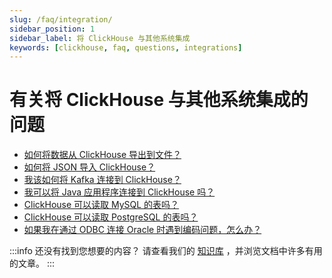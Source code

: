 ```yaml
---
slug: /faq/integration/
sidebar_position: 1
sidebar_label: 将 ClickHouse 与其他系统集成
keywords: [clickhouse, faq, questions, integrations]
---
```



# 有关将 ClickHouse 与其他系统集成的问题

- [如何将数据从 ClickHouse 导出到文件？](https://clickhouse.com/docs/knowledgebase/file-export)
- [如何将 JSON 导入 ClickHouse？](/integrations/data-ingestion/data-formats/json/intro.md)
- [我该如何将 Kafka 连接到 ClickHouse？](/integrations/data-ingestion/kafka/index.md)
- [我可以将 Java 应用程序连接到 ClickHouse 吗？](/integrations/data-ingestion/dbms/jdbc-with-clickhouse.md)
- [ClickHouse 可以读取 MySQL 的表吗？](/integrations/data-ingestion/dbms/mysql/index.md)
- [ClickHouse 可以读取 PostgreSQL 的表吗？](/integrations/data-ingestion/dbms/postgresql/connecting-to-postgresql.md)
- [如果我在通过 ODBC 连接 Oracle 时遇到编码问题，怎么办？](/faq/integration/oracle-odbc.md)

:::info 还没有找到您想要的内容？
请查看我们的 [知识库](/knowledgebase/) ，并浏览文档中许多有用的文章。
:::
